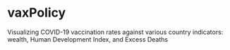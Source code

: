 # vaxPolicy
Visualizing COVID-19 vaccination rates against various country indicators: wealth, Human Development Index, and Excess Deaths
